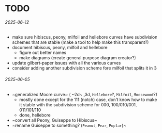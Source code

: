 TODO
===

###### 2025-06-12

* make sure hibiscus, peony, milfoil and hellebore curves have subdivision schemes
  that are stable (make a tool to help make this transparent?)
* document hibiscus, peony, milfoil and hellebore
  - figure out better names
  - make diagrams (create general purpose diagram creator?)
* update gilbert-paper issues with all the various curves
* consider adding another subdivision scheme fore milfoil that splits it in 3


###### 2025-06-05

* ~generalized Moore curve~ ( ~2d~ ,3d, `Hellebore`?, `Milfoil`, `Moosewood`?)
  - mostly done except for the 111 (notch) case, don't know how to make it stable
    with the subdivision scheme for 000, 100/010/001, 011/101/110
  - done, hellebore
* ~convert all Peony, Guiseppe to Hibiscus~
* ~rename Guiseppe to something? (`Peanut`, `Pear`, `Poplar`)~

